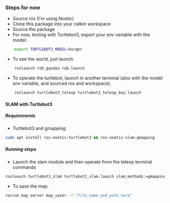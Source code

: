 ### Steps for now
- Source ros (I'm using Noetic)
- Clone this package into your catkin workspace
- Source the package
- For now, testing with Turtlebot3, export your env variable with the model:
```bash
    export TURTLEBOT3_MODEL=burger
```
- To see the world, just launch:
```bash
    roslaunch rob_gazebo rob.launch
```
- To operate the turtlebot, launch in another terminal (also with the model env variable, and sourced ros and workspace):
```bash
    roslaunch turtlebot3_teleop turtlebot3_teleop_key.launch
```
#### SLAM with Turtlebot3
##### Requirements
- Turtlebot3 and gmapping
```bash
sudo apt install ros-noetic-turtlebot3 && ros-noetic-slam-gmapping
```
##### Running steps
- Launch the slam module and then operate from the teleop terminal commands
```bash
roslaunch turtlebot3_slam turtlebot3_slam.launch slam_methods:=gmapping
```
- To save the map:
```bash
rosrun map_server map_saver -f "file_name_and_path_here"
```


